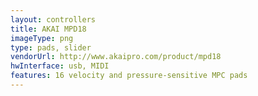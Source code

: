 ```yaml
---
layout: controllers
title: AKAI MPD18
imageType: png
type: pads, slider
vendorUrl: http://www.akaipro.com/product/mpd18
hwInterface: usb, MIDI
features: 16 velocity and pressure-sensitive MPC pads
---
```



